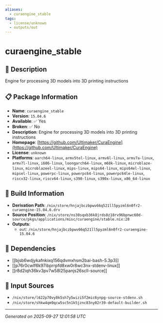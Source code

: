 ```yaml
---
aliases:
  - curaengine_stable
tags:
  - license/unknown
  - outputs/out
---
```


# curaengine_stable

## 📝 Description

Engine for processing 3D models into 3D printing instructions

## 📋 Package Information

- **Name**: `curaengine_stable`
- **Version**: `15.04.6`
- **Available**: ✅ Yes
- **Broken**: ✅ No
- **Description**: Engine for processing 3D models into 3D printing instructions
- **Homepage**: [https://github.com/Ultimaker/CuraEngine](https://github.com/Ultimaker/CuraEngine)
- **License**: `unknown`
- **Platforms**: `aarch64-linux`, `armv5tel-linux`, `armv6l-linux`, `armv7a-linux`, `armv7l-linux`, `i686-linux`, `loongarch64-linux`, `m68k-linux`, `microblaze-linux`, `microblazeel-linux`, `mips-linux`, `mips64-linux`, `mips64el-linux`, `mipsel-linux`, `powerpc-linux`, `powerpc64-linux`, `powerpc64le-linux`, `riscv32-linux`, `riscv64-linux`, `s390-linux`, `s390x-linux`, `x86_64-linux`

## 🔧 Build Information

- **Derivation Path**: `/nix/store/hnjajbczbpwv66q521ll5pyzml6n0fr2-curaengine-15.04.6.drv`
- **Source Position**: `/nix/store/ns30sqxb36k8jrds8z18rv96bpnwc60d-source/pkgs/applications/misc/curaengine/stable.nix:28`
- **Outputs**:
  - `out`:  `/nix/store/hnjajbczbpwv66q521ll5pyzml6n0fr2-curaengine-15.04.6`

## 🔗 Dependencies

- [[bjsb6wdjykafnkixq156qdvmxhsm2bai-bash-5.3p3]]
- [[p76r0cwlf6k97ibprrpfd8xw0r8wc3nx-stdenv-linux]]
- [[r8d2iqh36kv3pv7w58l25panjs26scll-source]]

## 📁 Input Sources

- `/nix/store/l622p70vy8k5sh7y5wizi5f2mic6ynpg-source-stdenv.sh`
- `/nix/store/shkw4qm9qcw5sc5n1k5jznc83ny02r39-default-builder.sh`

---
*Generated on 2025-09-27 12:01:58 UTC*
